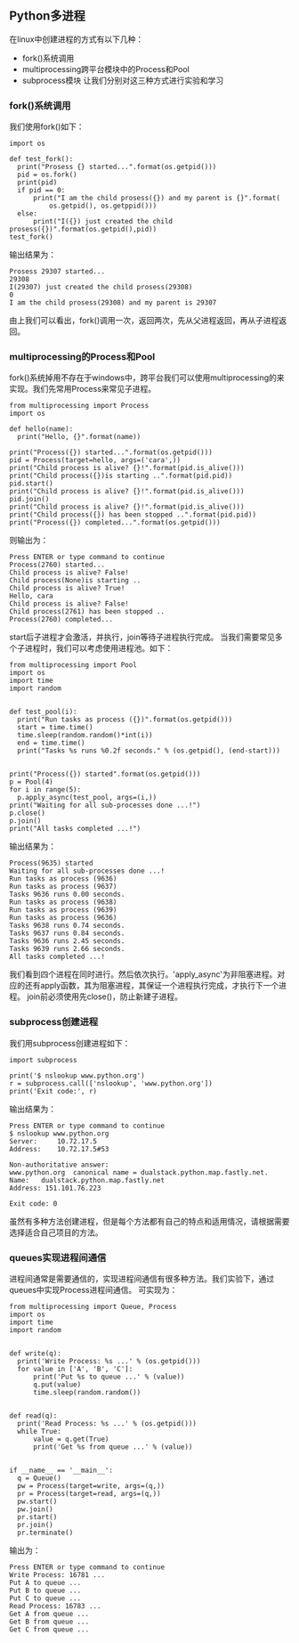 ## Python多进程
在linux中创建进程的方式有以下几种：
* fork()系统调用
* multiprocessing跨平台模块中的Process和Pool
* subprocess模块
让我们分别对这三种方式进行实验和学习
### fork()系统调用
我们使用fork()如下：
```
import os

def test_fork():
  print("Prosess {} started...".format(os.getpid()))
  pid = os.fork()
  print(pid)                                                                                                                                          
  if pid == 0:
      print("I am the child prosess({}) and my parent is {}".format(
          os.getpid(), os.getppid()))
  else:
      print("I({}) just created the child prosess({})".format(os.getpid(),pid))
test_fork()
```
输出结果为：
```
Prosess 29307 started...
29308
I(29307) just created the child prosess(29308)
0
I am the child prosess(29308) and my parent is 29307
```
由上我们可以看出，fork()调用一次，返回两次，先从父进程返回，再从子进程返回。

### multiprocessing的Process和Pool
fork()系统掉用不存在于windows中，跨平台我们可以使用multiprocessing的来实现。我们先常用Process来常见子进程。
```
from multiprocessing import Process
import os

def hello(name):
  print("Hello, {}".format(name))

print("Process({}) started...".format(os.getpid()))
pid = Process(target=hello, args=('cara',))                                                                                                   
print("Child process is alive? {}!".format(pid.is_alive()))
print("Child process({})is starting ..".format(pid.pid))
pid.start()
print("Child process is alive? {}!".format(pid.is_alive()))
pid.join()
print("Child process is alive? {}!".format(pid.is_alive()))
print("Child process({}) has been stopped ..".format(pid.pid))
print("Process({}) completed...".format(os.getpid()))
```
则输出为：
```
Press ENTER or type command to continue
Process(2760) started...
Child process is alive? False!
Child process(None)is starting ..
Child process is alive? True!
Hello, cara
Child process is alive? False!
Child process(2761) has been stopped ..
Process(2760) completed...
```
start后子进程才会激活，并执行，join等待子进程执行完成。
当我们需要常见多个子进程时，我们可以考虑使用进程池。如下：
```
from multiprocessing import Pool
import os
import time
import random


def test_pool(i):
  print("Run tasks as process ({})".format(os.getpid()))
  start = time.time()
  time.sleep(random.random()*int(i))                                                                                                                                                    
  end = time.time()
  print("Tasks %s runs %0.2f seconds." % (os.getpid(), (end-start)))


print("Process({}) started".format(os.getpid()))
p = Pool(4)
for i in range(5):
  p.apply_async(test_pool, args=(i,))
print("Waiting for all sub-processes done ...!")
p.close()
p.join()
print("All tasks completed ...!")
```
输出结果为：
```
Process(9635) started
Waiting for all sub-processes done ...!
Run tasks as process (9636)
Run tasks as process (9637)
Tasks 9636 runs 0.00 seconds.
Run tasks as process (9638)
Run tasks as process (9639)
Run tasks as process (9636)
Tasks 9638 runs 0.74 seconds.
Tasks 9637 runs 0.84 seconds.
Tasks 9636 runs 2.45 seconds.
Tasks 9639 runs 2.66 seconds.
All tasks completed ...!
```
我们看到四个进程在同时进行。然后依次执行。'apply_async'为非阻塞进程。对应的还有apply函数，其为阻塞进程，其保证一个进程执行完成，才执行下一个进程。
join前必须使用先close()，防止新建子进程。
### subprocess创建进程
我们用subprocess创建进程如下：
```
import subprocess

print('$ nslookup www.python.org')
r = subprocess.call(['nslookup', 'www.python.org'])
print('Exit code:', r)
```
输出结果为：
```
Press ENTER or type command to continue
$ nslookup www.python.org
Server:		10.72.17.5
Address:	10.72.17.5#53

Non-authoritative answer:
www.python.org	canonical name = dualstack.python.map.fastly.net.
Name:	dualstack.python.map.fastly.net
Address: 151.101.76.223

Exit code: 0
```
虽然有多种方法创建进程，但是每个方法都有自己的特点和适用情况，请根据需要选择适合自己项目的方法。
### queues实现进程间通信
进程间通常是需要通信的，实现进程间通信有很多种方法。我们实验下，通过queues中实现Process进程间通信。
可实现为：
```
from multiprocessing import Queue, Process
import os
import time
import random


def write(q):
  print('Write Process: %s ...' % (os.getpid()))
  for value in ['A', 'B', 'C']:
      print('Put %s to queue ...' % (value))
      q.put(value)
      time.sleep(random.random())


def read(q):
  print('Read Process: %s ...' % (os.getpid()))
  while True:
      value = q.get(True)
      print('Get %s from queue ...' % (value))


if __name__ == '__main__':
  q = Queue()
  pw = Process(target=write, args=(q,))
  pr = Process(target=read, args=(q,))                                                                                 
  pw.start()
  pw.join()
  pr.start()
  pr.join()
  pr.terminate()
```
输出为：
```
Press ENTER or type command to continue
Write Process: 16781 ...
Put A to queue ...
Put B to queue ...
Put C to queue ...
Read Process: 16783 ...
Get A from queue ...
Get B from queue ...
Get C from queue ...
```
